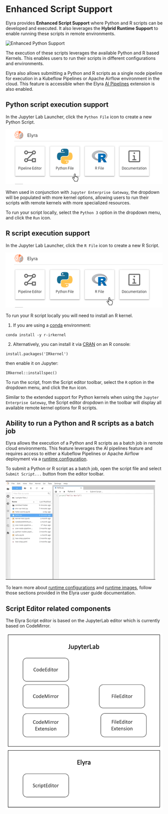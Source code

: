<!--
{% comment %}
Copyright 2018-2021 Elyra Authors

Licensed under the Apache License, Version 2.0 (the "License");
you may not use this file except in compliance with the License.
You may obtain a copy of the License at

http://www.apache.org/licenses/LICENSE-2.0

Unless required by applicable law or agreed to in writing, software
distributed under the License is distributed on an "AS IS" BASIS,
WITHOUT WARRANTIES OR CONDITIONS OF ANY KIND, either express or implied.
See the License for the specific language governing permissions and
limitations under the License.
{% endcomment %}
-->
# Enhanced Script Support

Elyra provides **Enhanced Script Support** where Python and R scripts can be developed and
executed. It also leverages the **Hybrid Runtime Support** to enable running
these scripts in remote environments.

![Enhanced Python Support](../images/python-editor.gif)

The execution of these scripts leverages the available Python and R based Kernels. This enables users to run their scripts in different configurations and environments.

Elyra also allows submitting a Python and R scripts as a single node pipeline for execution in a Kubeflow Pipelines or Apache Airflow environment in the cloud. This feature is accessible when the Elyra [AI Pipelines](../user_guide/pipelines.md) extension is also enabled.

## Python script execution support

In the Jupyter Lab Launcher, click the `Python File` icon to create a new Python Script.

![Create new Python file](../images/launcher-python-file.png)

When used in conjunction with `Jupyter Enterprise Gateway`, the dropdown will be populated with more kernel options,
allowing users to run their scripts with remote kernels with more specialized resources.

To run your script locally, select the `Python 3` option in the dropdown menu, and click the `Run` icon.

## R script execution support

In the Jupyter Lab Launcher, click the `R File` icon to create a new R Script.

![Create new R file](../images/launcher-r-file.png)

To run your R script locally you will need to install an R kernel.
1. If you are using a [conda](https://docs.conda.io/en/latest/miniconda.html) environment:
```
conda install -y r-irkernel
```

2. Alternatively, you can install it via [CRAN](https://cran.r-project.org/) on an R console:
```
install.packages('IRkernel')
```
then enable it on Jupyter:
```
IRkernel::installspec()
```

To run the script, from the Script editor toolbar, select the `R` option in the dropdown menu, and click the `Run` icon.

Similar to the extended support for Python kernels when using the `Jupyter Enterprise Gateway`, the Script editor dropdown in the toolbar will display all available remote kernel options for R scripts.

## Ability to run a Python and R scripts as a batch job

Elyra allows the execution of a Python and R scripts as a batch job in remote cloud environments. This feature leverages the AI pipelines feature and requires access to either a Kubeflow Pipelines or Apache Airflow deployment via a [runtime configuration](../user_guide/runtime-conf).

To submit a Python or R script as a batch job, open the script file and select `Submit Script...` button from the editor toolbar.

![Submit Python Script as a batch job](../images/submit-script.gif)

To learn more about [runtime configurations](../user_guide/runtime-conf) and [runtime images](../user_guide/runtime-image-conf), follow those sections provided in the Elyra user guide documentation.

## Script Editor related components

The Elyra Script editor is based on the JupyterLab editor which is currently based on CodeMirror.

![Script Editor Components](../images/script-editor-components.png)